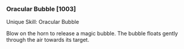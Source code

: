 ### Oracular Bubble [1003]

Unique Skill: Oracular Bubble

Blow on the horn to release a magic bubble. The bubble floats gently through the air towards its target.